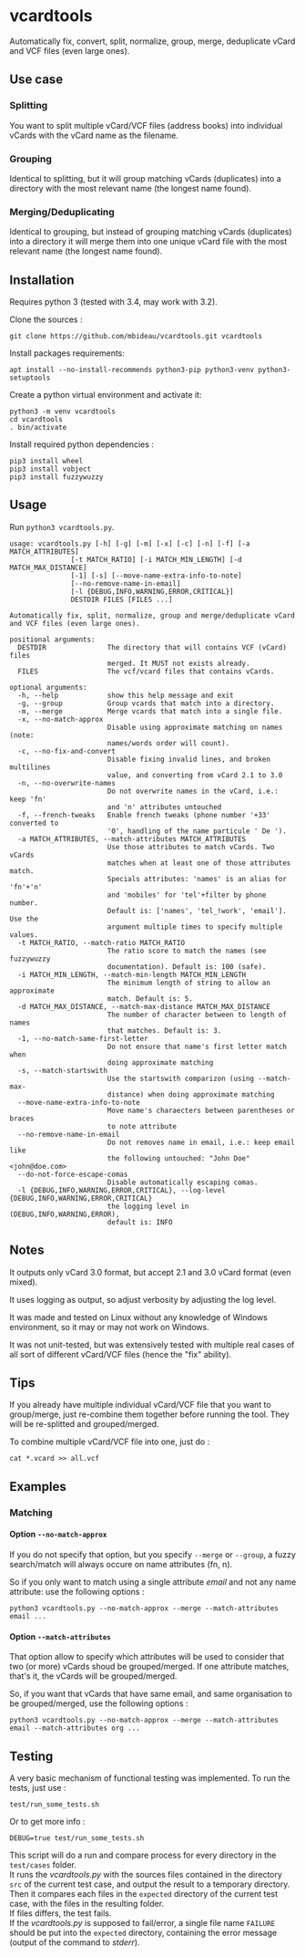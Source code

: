 # vcardtools
Automatically fix, convert, split, normalize, group, merge, deduplicate vCard and VCF files (even large ones).

## Use case

### Splitting

You want to split multiple vCard/VCF files (address books) into individual vCards with the vCard name as the filename.

### Grouping

Identical to splitting, but it will group matching vCards (duplicates) into a directory with the most relevant name (the longest name found).

### Merging/Deduplicating

Identical to grouping, but instead of grouping matching vCards (duplicates) into a directory it will merge them into one unique vCard file with the most relevant name (the longest name found).


## Installation

Requires python 3 (tested with 3.4, may work with 3.2).


Clone the sources :
```
git clone https://github.com/mbideau/vcardtools.git vcardtools
```

Install packages requirements:
```
apt install --no-install-recommends python3-pip python3-venv python3-setuptools
```

Create a python virtual environment and activate it:
```
python3 -m venv vcardtools
cd vcardtools
. bin/activate
```

Install required python dependencies :
```
pip3 install wheel
pip3 install vobject
pip3 install fuzzywuzzy
```

## Usage

Run `python3 vcardtools.py`.

```
usage: vcardtools.py [-h] [-g] [-m] [-x] [-c] [-n] [-f] [-a MATCH_ATTRIBUTES]
               [-t MATCH_RATIO] [-i MATCH_MIN_LENGTH] [-d MATCH_MAX_DISTANCE]
               [-1] [-s] [--move-name-extra-info-to-note]
               [--no-remove-name-in-email]
               [-l {DEBUG,INFO,WARNING,ERROR,CRITICAL}]
               DESTDIR FILES [FILES ...]

Automatically fix, split, normalize, group and merge/deduplicate vCard and VCF files (even large ones).

positional arguments:
  DESTDIR               The directory that will contains VCF (vCard) files
                        merged. It MUST not exists already.
  FILES                 The vcf/vcard files that contains vCards.

optional arguments:
  -h, --help            show this help message and exit
  -g, --group           Group vcards that match into a directory.
  -m, --merge           Merge vcards that match into a single file.
  -x, --no-match-approx
                        Disable using approximate matching on names (note:
                        names/words order will count).
  -c, --no-fix-and-convert
                        Disable fixing invalid lines, and broken multilines
                        value, and converting from vCard 2.1 to 3.0
  -n, --no-overwrite-names
                        Do not overwrite names in the vCard, i.e.: keep 'fn'
                        and 'n' attributes untouched
  -f, --french-tweaks   Enable french tweaks (phone number '+33' converted to
                        '0', handling of the name particule ' De ').
  -a MATCH_ATTRIBUTES, --match-attributes MATCH_ATTRIBUTES
                        Use those attributes to match vCards. Two vCards
                        matches when at least one of those attributes match.
                        Specials attributes: 'names' is an alias for 'fn'+'n'
                        and 'mobiles' for 'tel'+filter by phone number.
                        Default is: ['names', 'tel_!work', 'email']. Use the
                        argument multiple times to specify multiple values.
  -t MATCH_RATIO, --match-ratio MATCH_RATIO
                        The ratio score to match the names (see fuzzywuzzy
                        documentation). Default is: 100 (safe).
  -i MATCH_MIN_LENGTH, --match-min-length MATCH_MIN_LENGTH
                        The minimum length of string to allow an approximate
                        match. Default is: 5.
  -d MATCH_MAX_DISTANCE, --match-max-distance MATCH_MAX_DISTANCE
                        The number of character between to length of names
                        that matches. Default is: 3.
  -1, --no-match-same-first-letter
                        Do not ensure that name's first letter match when
                        doing approximate matching
  -s, --match-startswith
                        Use the startswith comparizon (using --match-max-
                        distance) when doing approximate matching
  --move-name-extra-info-to-note
                        Move name's charaecters between parentheses or braces
                        to note attribute
  --no-remove-name-in-email
                        Do not removes name in email, i.e.: keep email like
                        the following untouched: "John Doe" <john@doe.com>
  --do-not-force-escape-comas
                        Disable automatically escaping comas.
  -l {DEBUG,INFO,WARNING,ERROR,CRITICAL}, --log-level {DEBUG,INFO,WARNING,ERROR,CRITICAL}
                        the logging level in (DEBUG,INFO,WARNING,ERROR),
                        default is: INFO
```

## Notes

It outputs only vCard 3.0 format, but accept 2.1 and 3.0 vCard format (even mixed).

It uses logging as output, so adjust verbosity by adjusting the log level.

It was made and tested on Linux without any knowledge of Windows environment, so it may or may not work on Windows.

It was not unit-tested, but was extensively tested with multiple real cases of all sort of different vCard/VCF files (hence the "fix" ability).


## Tips

If you already have multiple individual vCard/VCF file that you want to group/merge, just re-combine them together before running the tool. They will be re-splitted and grouped/merged.

To combine multiple vCard/VCF file into one, just do :
```
cat *.vcard >> all.vcf
```

## Examples

### Matching

#### Option `--no-match-approx`

If you do not specify that option, but you specify `--merge` or `--group`, a fuzzy search/match will always occure on name attributes (fn, n).

So if you only want to match using a single attribute _email_ and not any name attribute: use the following options :
```
python3 vcardtools.py --no-match-approx --merge --match-attributes email ...
```

#### Option `--match-attributes`

That option allow to specify which attributes will be used to consider that two (or more) vCards shoud be grouped/merged.
If one attribute matches, that's it, the vCards will be grouped/merged.

So, if you want that vCards that have same email, and same organisation to be grouped/merged, use the following options :
```
python3 vcardtools.py --no-match-approx --merge --match-attributes email --match-attributes org ...
```

## Testing

A very basic mechanism of functional testing was implemented.
To run the tests, just use :
```
test/run_some_tests.sh
```
Or to get more info :

```
DEBUG=true test/run_some_tests.sh
```

This script will do a run and compare process for every directory in the `test/cases` folder.  
It runs the _vcardtools.py_ with the sources files contained in the directory `src` of the current test case,
and output the result to a temporary directory.  
Then it compares each files in the `expected` directory of the current test case, with the files in the resulting folder.  
If files differs, the test fails.  
If the _vcardtools.py_ is supposed to fail/error, a single file name `FAILURE` should be put into the `expected` directory, containing the error message (output of the command to _stderr_).
